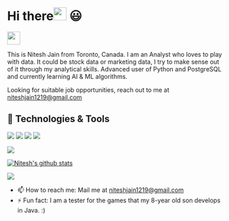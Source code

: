 # Hi there<img src="https://raw.githubusercontent.com/MartinHeinz/MartinHeinz/master/wave.gif" width="30px"> 😃
<img src="https://raw.githubusercontent.com/NJ1219/NJ1219/master/wave.gif" width="30px">

This is Nitesh Jain from Toronto, Canada. I am an Analyst who loves to play with data. It could be stock data or marketing data, I try to make sense out of it through my analytical skills. Advanced user of Python and PostgreSQL and currently learning AI & ML algorithms. 

Looking for suitable job opportunities, reach out to me at niteshjain1219@gmail.com


## 🔧 Technologies & Tools
![](https://img.shields.io/badge/Code-Python-informational?style=flat&logo=python&logoColor=white&color=2bbc8a)
![](https://img.shields.io/badge/Tools-PostgreSQL-informational?style=flat&logo=postgresql&logoColor=white&color=2bbc8a)
![](https://img.shields.io/badge/Tools-PowerBI-informational?style=flat&logo=PowerBI&logoColor=white&color=2bbc8a)
![](https://img.shields.io/badge/Tools-MSExcel-informational?style=flat&logo=MSExcel&logoColor=white&color=2bbc8a)

<a href="https://github.com/NJ1219/UofT-Project-1-Group-5">
  <img align="center" src="https://github-readme-stats.vercel.app/api/pin/?username=NJ1219&repo=UofT-Project-1-Group-5&title_color=ffffff&text_color=c9cacc&icon_color=2bbc8a&bg_color=1d1f21" />
</a> 


[![Nitesh's github stats](https://github-readme-stats.vercel.app/api?username=NJ1219)](https://github.com/NJ1219/github-readme-stats)

<img align="center" src="https://github-readme-stats.vercel.app/api/top-langs/?username=NJ1219&theme=<THEME_NAME>" />



- 📫 How to reach me: Mail me at niteshjain1219@gmail.com
- ⚡ Fun fact: I am a tester for the games that my 8-year old son develops in Java. :)
<!--
**NJ1219/NJ1219** is a ✨ _special_ ✨ repository because its `README.md` (this file) appears on your GitHub profile.

Here are some ideas to get you started:

- 🔭 I’m currently working on ...
- 🌱 I’m currently learning ...
- 👯 I’m looking to collaborate on ...
- 🤔 I’m looking for help with ...
- 💬 Ask me about ...
- 📫 How to reach me: ...
- 😄 Pronouns: ...
- ⚡ Fun fact: ...
-->

